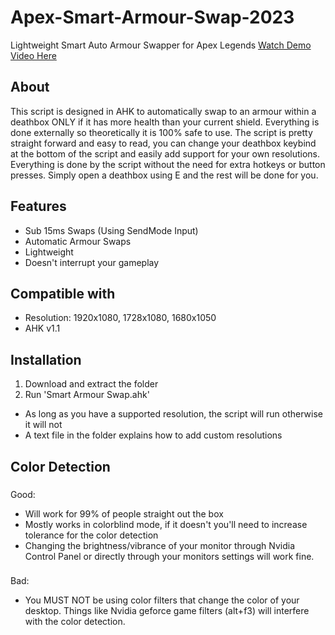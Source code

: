# Apex-Smart-Armour-Swap-2023
Lightweight Smart Auto Armour Swapper for Apex Legends
[Watch Demo Video Here](https://www.youtube.com/watch?v=3bRq1fnAXR4)

## About
This script is designed in AHK to automatically swap to an armour within a deathbox ONLY if it has more health than your current shield. Everything is done externally so theoretically it is 100% safe to use. The script is pretty straight forward and easy to read, you can change your deathbox keybind at the bottom of the script and easily add support for your own resolutions.
Everything is done by the script without the need for extra hotkeys or button presses. Simply open a deathbox using E and the rest will be done for you.

## Features
- Sub 15ms Swaps (Using SendMode Input)
- Automatic Armour Swaps
- Lightweight
- Doesn't interrupt your gameplay

## Compatible with
- Resolution: 1920x1080, 1728x1080, 1680x1050
- AHK v1.1

## Installation
1. Download and extract the folder
2. Run 'Smart Armour Swap.ahk'
- As long as you have a supported resolution, the script will run otherwise it will not
- A text file in the folder explains how to add custom resolutions

## Color Detection
###
Good:
- Will work for 99% of people straight out the box
- Mostly works in colorblind mode, if it doesn't you'll need to increase tolerance for the color detection
- Changing the brightness/vibrance of your monitor through Nvidia Control Panel or directly through your monitors settings will work fine.
### 
Bad:
- You MUST NOT be using color filters that change the color of your desktop. Things like Nvidia geforce game filters (alt+f3) will interfere with the color detection.
